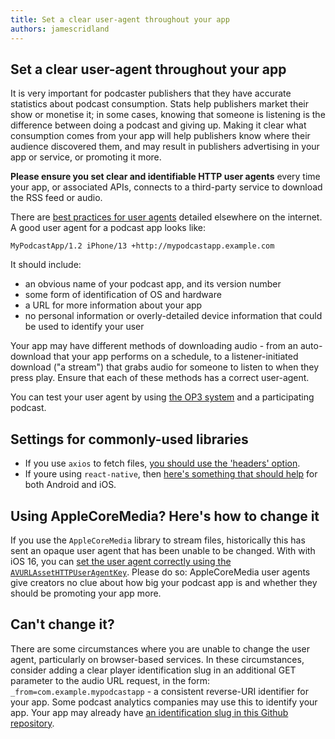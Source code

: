 ```yaml
---
title: Set a clear user-agent throughout your app
authors: jamescridland
---
```


## Set a clear user-agent throughout your app

It is very important for podcaster publishers that they have accurate statistics about podcast consumption. Stats help publishers market their show or monetise it; in some cases, knowing that someone is listening is the difference between doing a podcast and giving up. Making it clear what consumption comes from your app will help publishers know where their audience discovered them, and may result in publishers advertising in your app or service, or promoting it more.

**Please ensure you set clear and identifiable HTTP user agents** every time your app, or associated APIs, connects to a third-party service to download the RSS feed or audio. 

There are [best practices for user agents](https://developers.whatismybrowser.com/learn/user-agent-best-practices/) detailed elsewhere on the internet. A good user agent for a podcast app looks like:

`MyPodcastApp/1.2 iPhone/13 +http://mypodcastapp.example.com`

It should include:
* an obvious name of your podcast app, and its version number
* some form of identification of OS and hardware
* a URL for more information about your app
* no personal information or overly-detailed device information that could be used to identify your user

<i class="far fa-lightbulb"></i> Your app may have different methods of downloading audio - from an auto-download that your app performs on a schedule, to a listener-initiated download ("a stream") that grabs audio for someone to listen to when they press play. Ensure that each of these methods has a correct user-agent.

<i class="far fa-lightbulb"></i> You can test your user agent by using [the OP3 system](https://podnews.net/article/check-useragent-details-podcast) and a participating podcast.

## Settings for commonly-used libraries

* If you use `axios` to fetch files, [you should use the 'headers' option](https://masteringjs.io/tutorials/axios/user-agent).
* If youre using `react-native`, then [here's something that should help](https://stackoverflow.com/questions/36590207/set-user-agent-with-webview-with-react-native) for both Android and iOS.

## Using AppleCoreMedia? Here's how to change it

If you use the `AppleCoreMedia` library to stream files, historically this has sent an opaque user agent that has been unable to be changed. With with iOS 16, you can [set the user agent correctly using the `AVURLAssetHTTPUserAgentKey`](https://developer.apple.com/documentation/avfoundation/avurlassethttpuseragentkey). Please do so: AppleCoreMedia user agents give creators no clue about how big your podcast app is and whether they should be promoting your app more.

## Can't change it?

There are some circumstances where you are unable to change the user agent, particularly on browser-based services. In these circumstances, consider adding a clear player identification slug in an additional GET parameter to the audio URL request, in the form: `_from=com.example.mypodcastapp` - a consistent reverse-URI identifier for your app. Some podcast analytics companies may use this to identify your app. Your app may already have [an identification slug in this Github repository](https://github.com/opawg/podcast-rss-useragents).
